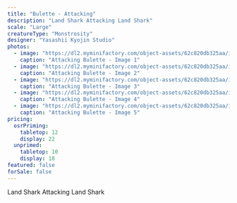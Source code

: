 ```yaml
---
title: "Bulette - Attacking"
description: "Land Shark Attacking Land Shark"
scale: "Large"
creatureType: "Monstrosity"
designer: "Yasashii Kyojin Studio"
photos:
  - image: "https://dl2.myminifactory.com/object-assets/62c820db325aa/images/720X720-landshark-b-bob-ps-1.jpg"
    caption: "Attacking Bulette - Image 1"
  - image: "https://dl2.myminifactory.com/object-assets/62c820db325aa/images/720X720-bullette-attack-2.jpg"
    caption: "Attacking Bulette - Image 2"
  - image: "https://dl2.myminifactory.com/object-assets/62c820db325aa/images/720X720-bullette-attack.jpg"
    caption: "Attacking Bulette - Image 3"
  - image: "https://dl2.myminifactory.com/object-assets/62c820db325aa/images/720X720-bullette-attack-5.jpg"
    caption: "Attacking Bulette - Image 4"
  - image: "https://dl2.myminifactory.com/object-assets/62c820db325aa/images/720X720-bullette-attack-2-1.jpg"
    caption: "Attacking Bulette - Image 5"
pricing:
  osrPriming:
    tabletop: 12
    display: 22
  unprimed:
    tabletop: 10
    display: 18
featured: false
forSale: false
---
```


Land Shark Attacking Land Shark